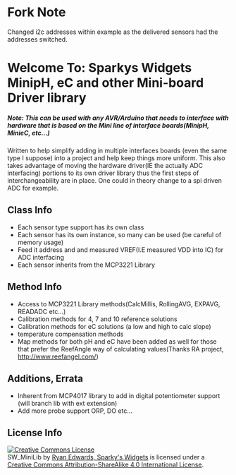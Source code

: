 Fork Note
=========

Changed i2c addresses within example as the delivered sensors had the addresses switched.

Welcome To: Sparkys Widgets MinipH, eC and other Mini-board Driver library
================================


##### Note: This can be used with any AVR/Arduino that needs to interface with hardware that is based on the Mini line of interface boards(MinipH, MinieC, etc...)

Written to help simplify adding in multiple interfaces boards (even the same type I suppose) into a project and help keep things more uniform. This also takes advantage of moving the hardware driver(IE the actually ADC interfacing) portions to its own driver library thus the first steps of interchangeability are in place. One could in theory change to a spi driven ADC for example.

Class Info
-------------------------

- Each sensor type support has its own class
- Each sensor has its own instance, so many can be used (be careful of memory usage)
- Feed it address and and measured VREF(I.E measured VDD into IC) for ADC interfacing
- Each sensor inherits from the MCP3221 Library 


Method Info
-------------------------

- Access to MCP3221 Library methods(CalcMillis, RollingAVG, EXPAVG, READADC etc...)
- Calibration methods for 4, 7 and 10 reference solutions
- Calibration methods for eC solutions (a low and high to calc slope)
- temperature compensation methods
- Map methods for both pH and eC have been added as well for those that prefer the ReefAngle way of calculating values(Thanks RA project, http://www.reefangel.com/)

Additions, Errata
-------------------------

- Inherent from MCP4017 library to add in digital potentiometer support (will branch lib with ext extension)
- Add more probe support ORP, DO etc...


License Info
-------------------------

<a rel="license" href="http://creativecommons.org/licenses/by-sa/4.0/"><img alt="Creative Commons License" style="border-width:0" src="https://i.creativecommons.org/l/by-sa/4.0/88x31.png" /></a><br /><span xmlns:dct="http://purl.org/dc/terms/" property="dct:title">SW_MiniLib</span> by <a xmlns:cc="http://creativecommons.org/ns#" href="http://www.sparkyswidgets.com/" property="cc:attributionName" rel="cc:attributionURL">Ryan Edwards, Sparky's Widgets</a> is licensed under a <a rel="license" href="http://creativecommons.org/licenses/by-sa/4.0/">Creative Commons Attribution-ShareAlike 4.0 International License</a>.
